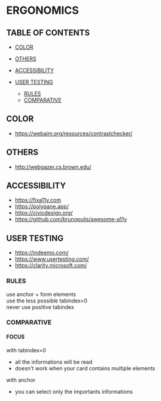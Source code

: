 # ERGONOMICS

## TABLE OF CONTENTS

-   [COLOR](#color)

-   [OTHERS](#others)

-   [ACCESSIBILITY](#accessibility)

-   [USER TESTING](#user-testing)

    -   [RULES](#rules)
    -   [COMPARATIVE](#comparative)

## COLOR

-   <https://webaim.org/resources/contrastchecker/>

## OTHERS

-   <http://webgazer.cs.brown.edu/>

## ACCESSIBILITY

-   <https://fixa11y.com>
-   <https://polypane.app/>
-   <https://civicdesign.org/>
-   <https://github.com/brunopulis/awesome-a11y>

## USER TESTING

-   <https://indeemo.com/>
-   <https://www.usertesting.com/>
-   <https://clarity.microsoft.com/>

### RULES

use anchor + form elements  
use the less possible tabindex=0  
never use positive tabindex

### COMPARATIVE

#### FOCUS

with tabindex=0 

-   all the informations will be read
-   doesn't work when your card contains multiple elements

with anchor 

-   you can select only the importants informations
